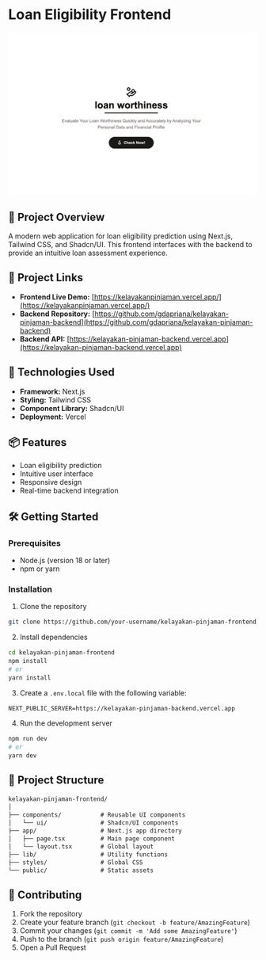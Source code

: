 # Loan Eligibility Frontend

![web.png](public/web.png)

## 🏦 Project Overview

A modern web application for loan eligibility prediction using Next.js, Tailwind CSS, and Shadcn/UI. This frontend interfaces with the backend to provide an intuitive loan assessment experience.

## 🔗 Project Links

- **Frontend Live Demo:** [https://kelayakanpinjaman.vercel.app/](https://kelayakanpinjaman.vercel.app/)
- **Backend Repository:** [https://github.com/gdapriana/kelayakan-pinjaman-backend](https://github.com/gdapriana/kelayakan-pinjaman-backend)
- **Backend API:** [https://kelayakan-pinjaman-backend.vercel.app](https://kelayakan-pinjaman-backend.vercel.app)

## 🚀 Technologies Used

- **Framework:** Next.js
- **Styling:** Tailwind CSS
- **Component Library:** Shadcn/UI
- **Deployment:** Vercel

## 📦 Features

- Loan eligibility prediction
- Intuitive user interface
- Responsive design
- Real-time backend integration

## 🛠️ Getting Started

### Prerequisites

- Node.js (version 18 or later)
- npm or yarn

### Installation

1. Clone the repository

```bash
git clone https://github.com/your-username/kelayakan-pinjaman-frontend.git
```

2. Install dependencies

```bash
cd kelayakan-pinjaman-frontend
npm install
# or
yarn install
```

3. Create a `.env.local` file with the following variable:

```
NEXT_PUBLIC_SERVER=https://kelayakan-pinjaman-backend.vercel.app
```

4. Run the development server

```bash
npm run dev
# or
yarn dev
```

## 📂 Project Structure

```
kelayakan-pinjaman-frontend/
│
├── components/           # Reusable UI components
│   └── ui/               # Shadcn/UI components
├── app/                  # Next.js app directory
│   ├── page.tsx          # Main page component
│   └── layout.tsx        # Global layout
├── lib/                  # Utility functions
├── styles/               # Global CSS
└── public/               # Static assets
```

## 🤝 Contributing

1. Fork the repository
2. Create your feature branch (`git checkout -b feature/AmazingFeature`)
3. Commit your changes (`git commit -m 'Add some AmazingFeature'`)
4. Push to the branch (`git push origin feature/AmazingFeature`)
5. Open a Pull Request